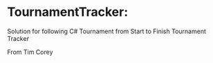 # TournamentTracker:
Solution for following C# Tournament from Start to Finish
Tournament Tracker

From Tim Corey

